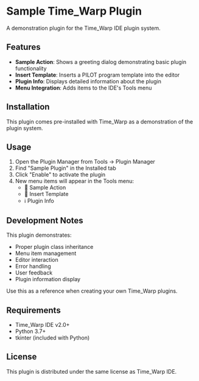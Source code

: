 # Sample Time_Warp Plugin

A demonstration plugin for the Time_Warp IDE plugin system.

## Features

- **Sample Action**: Shows a greeting dialog demonstrating basic plugin functionality
- **Insert Template**: Inserts a PILOT program template into the editor
- **Plugin Info**: Displays detailed information about the plugin
- **Menu Integration**: Adds items to the IDE's Tools menu

## Installation

This plugin comes pre-installed with Time_Warp as a demonstration of the plugin system.

## Usage

1. Open the Plugin Manager from Tools → Plugin Manager
2. Find "Sample Plugin" in the Installed tab
3. Click "Enable" to activate the plugin
4. New menu items will appear in the Tools menu:
   - 🔧 Sample Action
   - 📝 Insert Template
   - ℹ️ Plugin Info

## Development Notes

This plugin demonstrates:

- Proper plugin class inheritance
- Menu item management
- Editor interaction
- Error handling
- User feedback
- Plugin information display

Use this as a reference when creating your own Time_Warp plugins.

## Requirements

- Time_Warp IDE v2.0+
- Python 3.7+
- tkinter (included with Python)

## License

This plugin is distributed under the same license as Time_Warp IDE.